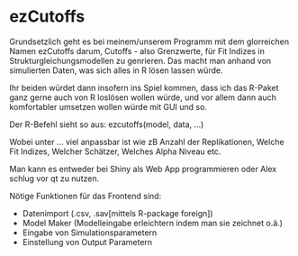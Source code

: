 # ezCutoffs

Grundsetzlich geht es bei meinem/unserem Programm mit dem glorreichen Namen ezCutoffs darum, Cutoffs - also Grenzwerte, für Fit Indizes in Strukturgleichungsmodellen zu genrieren. Das macht man anhand von simulierten Daten, was sich alles in R lösen lassen würde.

Ihr beiden würdet dann insofern ins Spiel kommen, dass ich das R-Paket ganz gerne auch von R loslösen wollen würde, und vor allem dann auch komfortabler umsetzen wollen würde mit GUI und so.

Der R-Befehl sieht so aus: ezcutoffs(model, data, ...)

Wobei unter ... viel anpassbar ist wie zB
Anzahl der Replikationen, Welche Fit Indizes, Welcher Schätzer, Welches Alpha Niveau etc.

Man kann es entweder bei Shiny als Web App programmieren oder Alex schlug vor qt zu nutzen.

Nötige Funktionen für das Frontend sind:
<ul>
  <li>Datenimport (.csv, .sav[mittels R-package foreign])</li>
  <li>Model Maker (Modelleingabe erleichtern indem man sie zeichnet o.ä.)</li>
  <li>Eingabe von Simulationsparametern</li>
  <li>Einstellung von Output Parametern</li>
</ul>
